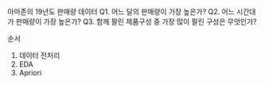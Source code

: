 아마존의 19년도 판매량 데이터
Q1. 어느 달의 판매량이 가장 높은가?
Q2. 어느 시간대가 판매량이 가장 높은가?
Q3. 함께 팔린 제품구성 중 가장 많이 팔린 구성은 무엇인가? 

순서
1. 데이터 전처리
2. EDA
3. Apriori
